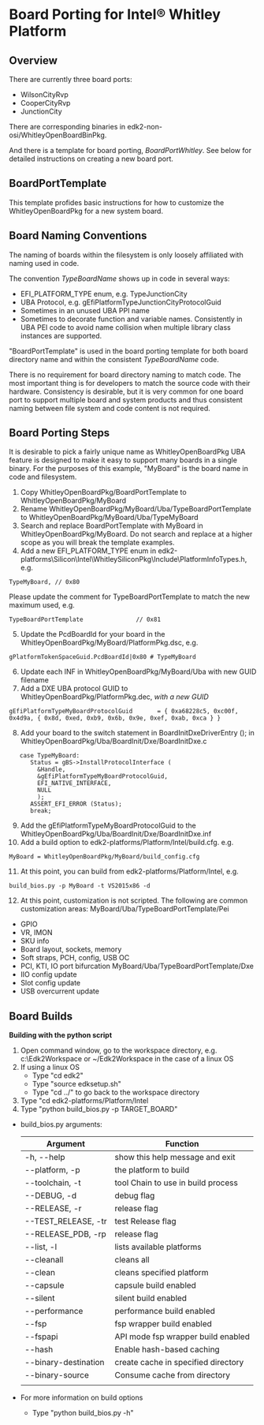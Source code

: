 # **Board Porting for Intel&reg; Whitley Platform**

## Overview
There are currently three board ports:
* WilsonCityRvp
* CooperCityRvp
* JunctionCity

There are corresponding binaries in edk2-non-osi/WhitleyOpenBoardBinPkg.

And there is a template for board porting, *BoardPortWhitley*.  See below for detailed instructions on creating a new board port.

## BoardPortTemplate
This template profides basic instructions for how to customize the WhitleyOpenBoardPkg for a new system board.

## Board Naming Conventions
The naming of boards within the filesystem is only loosely affiliated with naming used in code.

The convention *TypeBoardName* shows up in code in several ways:
* EFI_PLATFORM_TYPE enum, e.g. TypeJunctionCity
* UBA Protocol, e.g. gEfiPlatformTypeJunctionCityProtocolGuid
* Sometimes in an unused UBA PPI name
* Sometimes to decorate function and variable names. Consistently in UBA PEI code to avoid name collision when multiple library class instances are supported.

"BoardPortTemplate" is used in the board porting template for both board directory name and within the consistent *TypeBoardName* code.

There is no requirement for board directory naming to match code. The most important thing is for developers to match the source code with their hardware. Consistency is desirable, but it is very common for one board port to support multiple board and system products and thus consistent naming between file system and code content is not required.

## Board Porting Steps
It is desirable to pick a fairly unique name as WhitleyOpenBoardPkg UBA feature is designed to make it easy to support many boards in a single binary.
For the purposes of this example, "MyBoard" is the board name in code and filesystem.

1. Copy WhitleyOpenBoardPkg/BoardPortTemplate to WhitleyOpenBoardPkg/MyBoard
2. Rename WhitleyOpenBoardPkg/MyBoard/Uba/TypeBoardPortTemplate to WhitleyOpenBoardPkg/MyBoard/Uba/TypeMyBoard
3. Search and replace BoardPortTemplate with MyBoard in WhitleyOpenBoardPkg/MyBoard.  Do not search and replace at a higher scope as you will break the template examples.
4. Add a new EFI_PLATFORM_TYPE enum in edk2-platforms\Silicon\Intel\WhitleySiliconPkg\Include\PlatformInfoTypes.h, e.g.
```
TypeMyBoard, // 0x80
```
Please update the comment for TypeBoardPortTemplate to match the new maximum used, e.g.
```
TypeBoardPortTemplate               // 0x81
```
5. Update the PcdBoardId for your board in the WhitleyOpenBoardPkg/MyBoard/PlatformPkg.dsc, e.g.
```
gPlatformTokenSpaceGuid.PcdBoardId|0x80 # TypeMyBoard
```
6. Update each INF in WhitleyOpenBoardPkg/MyBoard/Uba with new GUID filename
7. Add a DXE UBA protocol GUID to WhitleyOpenBoardPkg/PlatformPkg.dec, *with a new GUID*
```
gEfiPlatformTypeMyBoardProtocolGuid       = { 0xa68228c5, 0xc00f, 0x4d9a, { 0x8d, 0xed, 0xb9, 0x6b, 0x9e, 0xef, 0xab, 0xca } }
```
8. Add your board to the switch statement in BoardInitDxeDriverEntry (); in WhitleyOpenBoardPkg/Uba/BoardInit/Dxe/BoardInitDxe.c
```
   case TypeMyBoard:
      Status = gBS->InstallProtocolInterface (
        &Handle,
        &gEfiPlatformTypeMyBoardProtocolGuid,
        EFI_NATIVE_INTERFACE,
        NULL
        );
      ASSERT_EFI_ERROR (Status);
      break;
```
9. Add the gEfiPlatformTypeMyBoardProtocolGuid to the WhitleyOpenBoardPkg/Uba/BoardInit/Dxe/BoardInitDxe.inf
10. Add a build option to edk2-platforms/Platform/Intel/build.cfg.  e.g.
```
MyBoard = WhitleyOpenBoardPkg/MyBoard/build_config.cfg
```
11. At this point, you can build from edk2-platforms/Platform/Intel, e.g.
```
build_bios.py -p MyBoard -t VS2015x86 -d
```
12. At this point, customization is not scripted.  The following are common customization areas:
MyBoard/Uba/TypeBoardPortTemplate/Pei
* GPIO
* VR, IMON
* SKU info
* Board layout, sockets, memory
* Soft straps, PCH, config, USB OC
* PCI, KTI, IO port bifurcation
MyBoard/Uba/TypeBoardPortTemplate/Dxe
* IIO config update
* Slot config update
* USB overcurrent update

## Board Builds

**Building with the python script**

1. Open command window, go to the workspace directory, e.g. c:\Edk2Workspace or ~/Edk2Workspace in the case of a linux OS
2. If using a linux OS
   * Type "cd edk2"
   * Type "source edksetup.sh"
   * Type "cd ../" to go back to the workspace directory
3. Type "cd edk2-platforms/Platform/Intel
4. Type "python build_bios.py -p TARGET_BOARD"

* build_bios.py arguments:

  | Argument              | Function                            |
  | ----------------------|-------------------------------------|
  | -h, --help            | show this help message and exit     |
  | --platform, -p        | the platform to build               |
  | --toolchain, -t       | tool Chain to use in build process  |
  | --DEBUG, -d           | debug flag                          |
  | --RELEASE, -r         | release flag                        |
  | --TEST_RELEASE, -tr   | test Release flag                   |
  | --RELEASE_PDB, -rp    | release flag                        |
  | --list, -l            | lists available platforms           |
  | --cleanall            | cleans all                          |
  | --clean               | cleans specified platform           |
  | --capsule             | capsule build enabled               |
  | --silent              | silent build enabled                |
  | --performance         | performance build enabled           |
  | --fsp                 | fsp wrapper build enabled           |
  | --fspapi              | API mode fsp wrapper build enabled  |
  | --hash                | Enable hash-based caching           |
  | --binary-destination  | create cache in specified directory |
  | --binary-source       | Consume cache from directory        |
  |                                                             |

* For more information on build options
  * Type "python build_bios.py -h"

